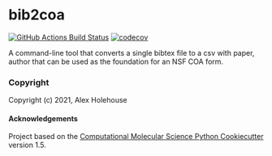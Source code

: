 bib2coa
==============================
[//]: # (Badges)
[![GitHub Actions Build Status](https://github.com/REPLACE_WITH_OWNER_ACCOUNT/bib2coa/workflows/CI/badge.svg)](https://github.com/REPLACE_WITH_OWNER_ACCOUNT/bib2coa/actions?query=workflow%3ACI)
[![codecov](https://codecov.io/gh/REPLACE_WITH_OWNER_ACCOUNT/bib2coa/branch/master/graph/badge.svg)](https://codecov.io/gh/REPLACE_WITH_OWNER_ACCOUNT/bib2coa/branch/master)


A command-line tool that converts a single bibtex file to a csv with paper, author that can be used as the foundation for an NSF COA form.

### Copyright

Copyright (c) 2021, Alex Holehouse


#### Acknowledgements
 
Project based on the 
[Computational Molecular Science Python Cookiecutter](https://github.com/molssi/cookiecutter-cms) version 1.5.
